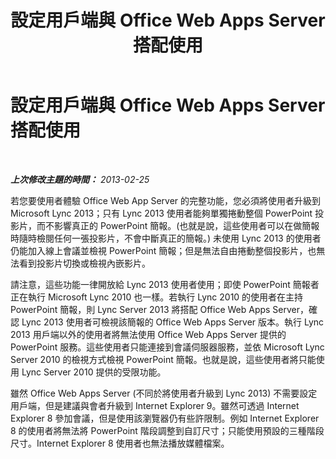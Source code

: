 ﻿---
title: 設定用戶端與 Office Web Apps Server 搭配使用
TOCTitle: 設定用戶端與 Office Web Apps Server 搭配使用
ms:assetid: e5eaead7-0b32-42fb-97eb-ca203af59a9d
ms:mtpsurl: https://technet.microsoft.com/zh-tw/library/JJ205339(v=OCS.15)
ms:contentKeyID: 49292624
ms.date: 08/10/2015
mtps_version: v=OCS.15
ms.translationtype: HT
---

# 設定用戶端與 Office Web Apps Server 搭配使用

 

_**上次修改主題的時間：** 2013-02-25_

若您要使用者體驗 Office Web App Server 的完整功能，您必須將使用者升級到 Microsoft Lync 2013；只有 Lync 2013 使用者能夠單獨捲動整個 PowerPoint 投影片，而不影響真正的 PowerPoint 簡報。(也就是說，這些使用者可以在做簡報時隨時檢閱任何一張投影片，不會中斷真正的簡報。) 未使用 Lync 2013 的使用者仍能加入線上會議並檢視 PowerPoint 簡報；但是無法自由捲動整個投影片，也無法看到投影片切換或檢視內嵌影片。

請注意，這些功能一律開放給 Lync 2013 使用者使用；即使 PowerPoint 簡報者正在執行 Microsoft Lync 2010 也一樣。若執行 Lync 2010 的使用者在主持 PowerPoint 簡報，則 Lync Server 2013 將搭配 Office Web Apps Server，確認 Lync 2013 使用者可檢視該簡報的 Office Web Apps Server 版本。執行 Lync 2013 用戶端以外的使用者將無法使用 Office Web Apps Server 提供的 PowerPoint 服務。這些使用者只能連接到會議伺服器服務，並依 Microsoft Lync Server 2010 的檢視方式檢視 PowerPoint 簡報。也就是說，這些使用者將只能使用 Lync Server 2010 提供的受限功能。

雖然 Office Web Apps Server (不同於將使用者升級到 Lync 2013) 不需要設定用戶端，但是建議與會者升級到 Internet Explorer 9。雖然可透過 Internet Explorer 8 參加會議，但是使用該瀏覽器仍有些許限制。例如 Internet Explorer 8 的使用者將無法將 PowerPoint 階段調整到自訂尺寸；只能使用預設的三種階段尺寸。Internet Explorer 8 使用者也無法播放媒體檔案。

